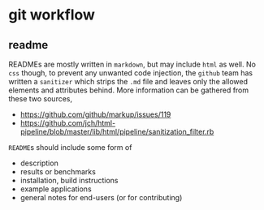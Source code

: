 # git workflow

## readme

READMEs are mostly written in `markdown`, but may include `html` as well. No `css` though, to prevent any unwanted code injection, the `github` team has written a `sanitizer` which strips the `.md` file and leaves only the allowed elements and attributes behind. More information can be gathered from these two sources,

* https://github.com/github/markup/issues/119
* https://github.com/jch/html-pipeline/blob/master/lib/html/pipeline/sanitization_filter.rb

`README`s should include some form of 

* description
* results or benchmarks
* installation, build instructions
* example applications
* general notes for end-users (or for contributing)

